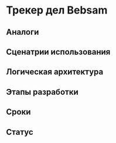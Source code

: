 # Трекер дел **Bebsam**
## Аналоги
## Сценатрии использования
## Логическая архитектура
## Этапы разработки
## Сроки
## Статус
